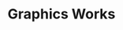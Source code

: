 ---
title: Graphics Works  # 원하는 제목 설정
layout: collection  # 게시글을 모아서 보여주는 레이아웃
permalink: /graphics/  # 이 페이지의 주소 (https://yourgithub.io/graphics/)
collection: graphics  # 여기서 graphics 카테고리 게시글만 모아 보여줌
entries_layout: grid  # 4열 그리드로 게시글을 정렬
---